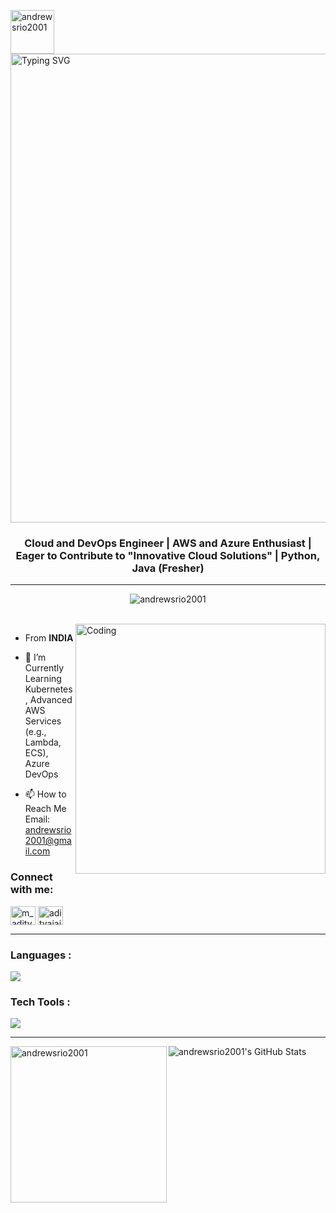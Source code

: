 
<p> <img align="left"width="70" src="https://media.tenor.com/X5DpGSGL2fAAAAAi/hi-mystic-messenger.gif" alt="andrewsrio2001" /> </p>     
<a><img width="750" src="https://readme-typing-svg.demolab.com?font=Waterfall&size=25&pause=1000&color=010406&random=false&width=435&lines=Hi+Everyone+I'm+Andrews+%F0%9F%98%89" alt="Typing SVG" /></a> 
<p><h3 align="center">Cloud and DevOps Engineer | AWS and Azure Enthusiast | Eager to Contribute to "Innovative Cloud Solutions" | Python, Java (Fresher)</h3><p>
  <hr/>
<p align="center"> <img src="https://komarev.com/ghpvc/?username=andrewsrio2001&label=Profile%20views&color=0e75b6&style=flat-square" alt="andrewsrio2001" /> </p>
<br/>
<img align="right" alt="Coding" width="400" src="https://camo.githubusercontent.com/7de37139d0b4c1ce40865e799b446c0e963a3dd8fb68d239707237c40604fa3d/68747470733a2f2f63646e2e6472696262626c652e636f6d2f75736572732f3733303730332f73637265656e73686f74732f363538313234332f6176656e746f2e676966">

- From **INDIA**

- 🌱 I’m Currently Learning
  Kubernetes, 
    Advanced AWS Services (e.g., Lambda, ECS),
    Azure DevOps
  
- 📫 How to Reach Me
Email: andrewsrio2001@gmail.com


<h3 align="left">Connect with me:</h3>
<p align="left">

<a href="https://instagram.com/andrewsreo_" target="blank"><img align="center" src="https://raw.githubusercontent.com/rahuldkjain/github-profile-readme-generator/master/src/images/icons/Social/instagram.svg" alt="m_aditya_jaiswal" height="30" width="40" /></a>
<a href="https://www.linkedin.com/in/mandrews2552001/" target="blank"><img align="center" src="https://raw.githubusercontent.com/rahuldkjain/github-profile-readme-generator/master/src/images/icons/Social/linked-in-alt.svg" alt="adityajaiswal7" height="30" width="40" /></a>

  
</p>

<hr/>
<h3 align="left">Languages :</h3>
 <p align="left">
  <a href="https://skillicons.dev">
    <img src="https://skillicons.dev/icons?i=js,html,css,python" />
  </a>
</p>
<h3 align="left">Tech Tools :</h3>
<p align="left">
  <a href="https://skillicons.dev">
    <img src="https://skillicons.dev/icons?i=aws,azure,git,github,docker,grafana,jenkins,linux,redhat,windows,terraform,prometheus" />
  </a>
</p>
    <hr/>
  

<p><img align="left" src="https://github-readme-stats.vercel.app/api/top-langs/?username=andrewsrio2001&layout=pie" width="250" alt="andrewsrio2001" /></p>

  <a>    <img  alt="andrewsrio2001's GitHub Stats" src="https://awesome-github-stats.azurewebsites.net/user-stats/andrewsrio2001?cardType=github&theme=github&preferLogin=false" />  </a>
